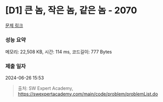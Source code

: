 # [D1] 큰 놈, 작은 놈, 같은 놈 - 2070 

[문제 링크](https://swexpertacademy.com/main/code/problem/problemDetail.do?contestProbId=AV5QQ6qqA40DFAUq) 

### 성능 요약

메모리: 22,508 KB, 시간: 114 ms, 코드길이: 777 Bytes

### 제출 일자

2024-06-26 15:53



> 출처: SW Expert Academy, https://swexpertacademy.com/main/code/problem/problemList.do